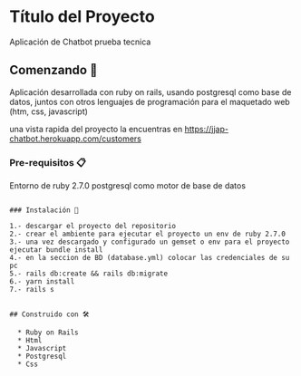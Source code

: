 # Título del Proyecto

Aplicación de Chatbot prueba tecnica

## Comenzando 🚀

Aplicación desarrollada con ruby on rails, usando postgresql como base de datos, juntos con otros lenguajes de programación para el maquetado web (htm, css, javascript)

una vista rapida del proyecto la encuentras en https://jjap-chatbot.herokuapp.com/customers

### Pre-requisitos 📋

Entorno de ruby 2.7.0
postgresql como motor de base de datos
```

### Instalación 🔧

1.- descargar el proyecto del repositorio
2.- crear el ambiente para ejecutar el proyecto un env de ruby 2.7.0
3.- una vez descargado y configurado un gemset o env para el proyecto ejecutar bundle install
4.- en la seccion de BD (database.yml) colocar las credenciales de su pc
5.- rails db:create && rails db:migrate
6.- yarn install
7.- rails s


## Construido con 🛠️

  * Ruby on Rails
  * Html
  * Javascript
  * Postgresql
  * Css
